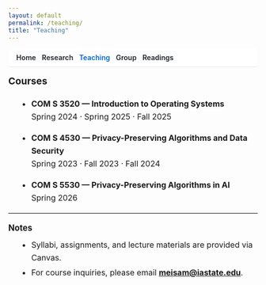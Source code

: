 ```yaml
---
layout: default
permalink: /teaching/
title: "Teaching"
---
```

<link rel="stylesheet" href="{{ '/assets/css/site-overrides.css?v=8' | relative_url }}">

<style>
/* Hide Cayman header/footer */
.page-header{display:none!important}
footer.site-footer{display:none!important}

/* Comfortable width + NO mid-word breaking */
.main-content{max-width:900px;margin:0 auto;padding:0 1rem!important;line-height:1.65}
.main-content, .main-content *{overflow-wrap:normal;word-break:normal;hyphens:auto}

/* Simple sticky nav (wraps cleanly on mobile) */
.topnav{
  position:sticky;top:0;z-index:20;
  display:flex;flex-wrap:wrap;gap:.4rem .75rem;align-items:center;
  padding:.6rem 1rem;background:#fff;border-bottom:1px solid #e5e5e5
}
.topnav a{
  white-space:nowrap;overflow-wrap:normal;word-break:normal;
  text-decoration:none;font-weight:600;color:#1f2328
}
.topnav a:hover{text-decoration:underline}
.topnav .active{color:#0366d6}

/* Page typography — use rem so global scaling applies */
.page-body{font-size:1rem;line-height:1.65}
.page-body h1{font-size:1.35rem;margin:.9rem 0 .4rem}
.page-body h2{font-size:1.2rem;margin:.85rem 0 .4rem}
.page-body h3{font-size:1.05rem;margin:.8rem 0 .35rem}
.page-body ul{margin:.4rem 0 .8rem 1.2rem}
.page-body li{margin:.25rem 0}
.page-body hr{margin:1rem 0;border:0;border-top:1px solid #e5e5e5}
</style>

<nav class="topnav">
  <a href="/">Home</a>
  <a href="/research/">Research</a>
  <a class="active" href="/teaching/">Teaching</a>
  <a href="/group/">Group</a>
  <a href="/blog/">Readings</a>
</nav>

<div class="page-body" markdown="1">

## Courses

- **COM S 3520 — Introduction to Operating Systems**  
  Spring 2024 · Spring 2025 · Fall 2025

- **COM S 4530 — Privacy-Preserving Algorithms and Data Security**  
  Spring 2023 · Fall 2023 · Fall 2024

- **COM S 5530 — Privacy-Preserving Algorithms in AI**  
  Spring 2026

<hr>

### Notes
- Syllabi, assignments, and lecture materials are provided via Canvas.
- For course inquiries, please email **meisam@iastate.edu**.

</div>
